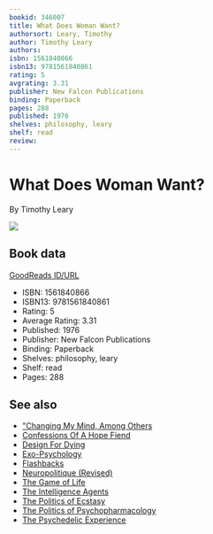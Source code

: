 ```yaml
---
bookid: 346007
title: What Does Woman Want?
authorsort: Leary, Timothy
author: Timothy Leary
authors: 
isbn: 1561840866
isbn13: 9781561840861
rating: 5
avgrating: 3.31
publisher: New Falcon Publications
binding: Paperback
pages: 288
published: 1976
shelves: philosophy, leary
shelf: read
review: 
---
```


# What Does Woman Want?

By Timothy Leary

![](https://i.gr-assets.com/images/S/compressed.photo.goodreads.com/books/1244941897l/346007.jpg)

## Book data

[GoodReads ID/URL](https://www.goodreads.com/book/show/346007)

- ISBN: 1561840866
- ISBN13: 9781561840861
- Rating: 5
- Average Rating: 3.31
- Published: 1976
- Publisher: New Falcon Publications
- Binding: Paperback
- Shelves: philosophy, leary
- Shelf: read
- Pages: 288


## See also

- ["Changing My Mind, Among Others](Changing_My_Mind__Among_Others-_Lifetime_Writings.md)
- [Confessions Of A Hope Fiend](Confessions_Of_A_Hope_Fiend.md)
- [Design For Dying](Design_For_Dying.md)
- [Exo-Psychology](Exo-Psychology-_A_Manual_on_the_Use_of_the_Human_Nervous_System_According_to_the_Instructions_of_the_Manufacturers.md)
- [Flashbacks](Flashbacks.md)
- [Neuropolitique (Revised)](Neuropolitique_Revised.md)
- [The Game of Life](The_Game_of_Life.md)
- [The Intelligence Agents](The_Intelligence_Agents.md)
- [The Politics of Ecstasy](The_Politics_of_Ecstasy.md)
- [The Politics of Psychopharmacology](The_Politics_of_Psychopharmacology.md)
- [The Psychedelic Experience](The_Psychedelic_Experience.md)
